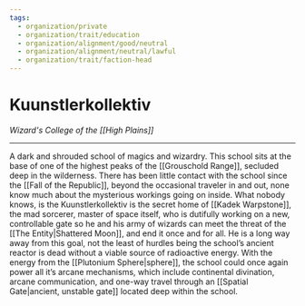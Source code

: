 ```yaml
---
tags:
  - organization/private
  - organization/trait/education
  - organization/alignment/good/neutral
  - organization/alignment/neutral/lawful
  - organization/trait/faction-head
---
```

# Kuunstlerkollektiv
*Wizard's College of the [[High Plains]]*
___

A dark and shrouded school of magics and wizardry. This school sits at the base of one of the highest peaks of the [[Grouschold Range]], secluded deep in the wilderness. There has been little contact with the school since the [[Fall of the Republic]], beyond the occasional traveler in and out, none know much about the mysterious workings going on inside. What nobody knows, is the Kuunstlerkollektiv is the secret home of [[Kadek Warpstone]], the mad sorcerer, master of space itself, who is dutifully working on a new, controllable gate so he and his army of wizards can meet the threat of the [[The Entity|Shattered Moon]], and end it once and for all. He is a long way away from this goal, not the least of hurdles being the school’s ancient reactor is dead without a viable source of radioactive energy. With the energy from the [[Plutonium Sphere|sphere]], the school could once again power all it’s arcane mechanisms, which include continental divination, arcane communication, and one-way travel through an [[Spatial Gate|ancient, unstable gate]] located deep within the school.